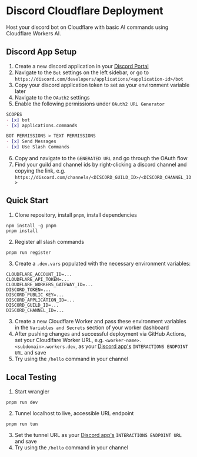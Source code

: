 # Discord Cloudflare Deployment
Host your discord bot on Cloudflare with basic AI commands using Cloudflare Workers AI.

## Discord App Setup
1. Create a new discord application in your [Discord Portal](https://discord.com/developers/applications)
2. Navigate to the `Bot` settings on the left sidebar, or go to `https://discord.com/developers/applications/<application-id>/bot`
3. Copy your discord application token to set as your environment variable later
4. Navigate to the `OAuth2` settings
5. Enable the following permissions under `OAuth2 URL Generator`
```md
SCOPES
- [x] bot
- [x] applications.commands

BOT PERMISSIONS > TEXT PERMISSIONS
- [x] Send Messages
- [x] Use Slash Commands
```
6. Copy and navigate to the `GENERATED URL` and go through the OAuth flow
7. Find your guild and channel ids by right-clicking a discord channel and copying the link, e.g. `https://discord.com/channels/<DISCORD_GUILD_ID>/<DISCORD_CHANNEL_ID>`

## Quick Start  
1. Clone repository, install `pnpm`, install dependencies
```
npm install -g pnpm
pnpm install
```
2. Register all slash commands
```
pnpm run register
```
3. Create a `.dev.vars` populated with the necessary environment variables:
```env
CLOUDFLARE_ACCOUNT_ID=...
CLOUDFLARE_API_TOKEN=...
CLOUDFLARE_WORKERS_GATEWAY_ID=...
DISCORD_TOKEN=...
DISCORD_PUBLIC_KEY=...
DISCORD_APPLICATION_ID=...
DISCORD_GUILD_ID=...
DISCORD_CHANNEL_ID=...
```
3. Create a new Cloudflare Worker and pass these environment variables in the `Variables and Secrets` section of your worker dashboard
4. After pushing changes and successful deployment via GitHub Actions, set your Cloudlfare Worker URL, e.g. `<worker-name>.<subdomain>.workers.dev`, as your [Discord app's](https://discord.com/developers/applications) `INTERACTIONS ENDPOINT URL` and save
5. Try using the `/hello` command in your channel

## Local Testing
1. Start wrangler
```
pnpm run dev
```
2. Tunnel localhost to live, accessible URL endpoint
```
pnpm run tun
```
3. Set the tunnel URL as your [Discord app's](https://discord.com/developers/applications) `INTERACTIONS ENDPOINT URL` and save
4. Try using the `/hello` command in your channel
